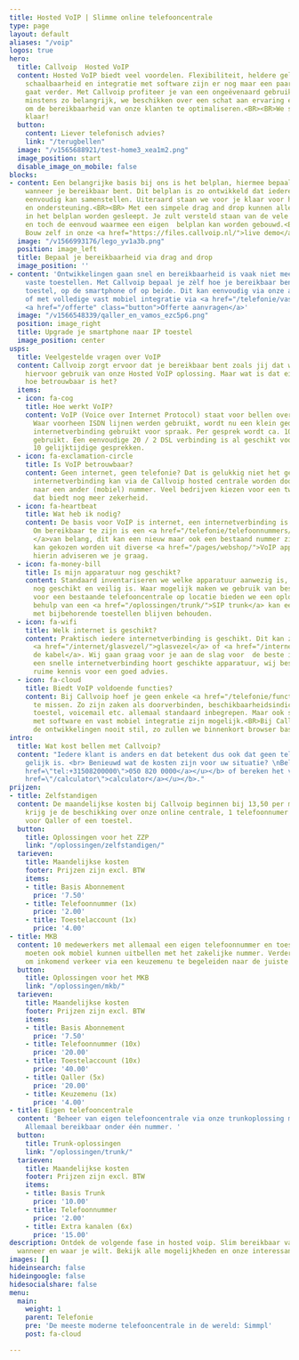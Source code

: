 ```yaml
---
title: Hosted VoIP | Slimme online telefooncentrale
type: page
layout: default
aliases: "/voip"
logos: true
hero:
  title: Callvoip  Hosted VoIP
  content: Hosted VoIP biedt veel voordelen. Flexibiliteit, heldere geluidskwaliteit,
    schaalbaarheid en integratie met software zijn er nog maar een paar.<BR><BR>Callvoip
    gaat verder. Met Callvoip profiteer je van een ongeëvenaard gebruiksgemak. En
    minstens zo belangrijk, we beschikken over een schat aan ervaring en slimme tips
    om de bereikbaarheid van onze klanten te optimaliseren.<BR><BR>We staan voor je
    klaar!
  button:
    content: Liever telefonisch advies?
    link: "/terugbellen"
  image: "/v1565688921/test-home3_xea1m2.png"
  image_position: start
  disable_image_on_mobile: false
blocks:
- content: Een belangrijke basis bij ons is het belplan, hiermee bepaal je hoe en
    wanneer je bereikbaar bent. Dit belplan is zo ontwikkeld dat iedereen dit zelf
    eenvoudig kan samenstellen. Uiteraard staan we voor je klaar voor handige tips
    en ondersteuning.<BR><BR> Met een simpele drag and drop kunnen alle bouwstenen
    in het belplan worden gesleept. Je zult versteld staan van de vele mogelijkheden
    en toch de eenvoud waarmee een eigen  belplan kan worden gebouwd.<BR><BR>Benieuwd?
    Bouw zelf in onze <a href="https://files.callvoip.nl/">live demo</a>.
  image: "/v1566993176/lego_yv1a3b.png"
  position: image_left
  title: Bepaal je bereikbaarheid via drag and drop
  image_position: ''
- content: 'Ontwikkelingen gaan snel en bereikbaarheid is vaak niet meer beperkt tot
    vaste toestellen. Met Callvoip bepaal je zèlf hoe je bereikbaar bent: op het vaste
    toestel, op de smartphone of op beide. Dit kan eenvoudig via onze app  <a href="/telefonie/qaller/">Qaller</a>
    of met volledige vast mobiel integratie via <a href="/telefonie/vastmobielintegratie/">Vamos</a>.<BR><BR>
    <a href="/offerte" class="button">Offerte aanvragen</a>'
  image: "/v1566548339/qaller_en_vamos_ezc5p6.png"
  position: image_right
  title: Upgrade je smartphone naar IP toestel
  image_position: center
usps:
  title: Veelgestelde vragen over VoIP
  content: Callvoip zorgt ervoor dat je bereikbaar bent zoals jij dat wilt. We maken
    hiervoor gebruik van onze Hosted VoIP oplossing. Maar wat is dat eigenlijk? En
    hoe betrouwbaar is het?
  items:
  - icon: fa-cog
    title: Hoe werkt VoIP?
    content: VoIP (Voice over Internet Protocol) staat voor bellen over internet.
      Waar voorheen ISDN lijnen werden gebruikt, wordt nu een klein gedeelte van de
      internetverbinding gebruikt voor spraak. Per gesprek wordt ca. 100Kb aan data
      gebruikt. Een eenvoudige 20 / 2 DSL verbinding is al geschikt voor zo'n 8 -
      10 gelijktijdige gesprekken.
  - icon: fa-exclamation-circle
    title: Is VoIP betrouwbaar?
    content: Geen internet, geen telefonie? Dat is gelukkig niet het geval, ook zonder
      internetverbinding kan via de Callvoip hosted centrale worden doorgeschakeld
      naar een ander (mobiel) nummer. Veel bedrijven kiezen voor een tweede <a href="/internet/postcodecheck/">internetverbinding</a>,
      dat biedt nog meer zekerheid.
  - icon: fa-heartbeat
    title: Wat heb ik nodig?
    content: De basis voor VoIP is internet, een internetverbinding is dan ook essentieel.
      Om bereikbaar te zijn is een <a href="/telefonie/telefoonnummers/">telefoonnummer
      </a>van belang, dit kan een nieuw maar ook een bestaand nummer zijn. Verder
      kan gekozen worden uit diverse <a href="/pages/webshop/">VoIP apparatuur</a>,
      hierin adviseren we je graag.
  - icon: fa-money-bill
    title: Is mijn apparatuur nog geschikt?
    content: Standaard inventariseren we welke apparatuur aanwezig is, en of deze
      nog geschikt en veilig is. Waar mogelijk maken we gebruik van bestaande apparatuur.<BR>Zelfs
      voor een bestaande telefooncentrale op locatie bieden we een oplossing. Met
      behulp van een <a href="/oplossingen/trunk/">SIP trunk</a> kan een centrale
      met bijbehorende toestellen blijven behouden.
  - icon: fa-wifi
    title: Welk internet is geschikt?
    content: Praktisch iedere internetverbinding is geschikt. Dit kan zowel <a href="/internet/dsl/">dsl</a>,
      <a href="/internet/glasvezel/">glasvezel</a> of <a href="/internet/kabel/">via
      de kabel</a>. Wij gaan graag voor je aan de slag voor  de beste internetverbinding.<BR>Bij
      een snelle internetverbinding hoort geschikte apparatuur, wij beschikken over
      ruime kennis voor een goed advies.
  - icon: fa-cloud
    title: Biedt VoIP voldoende functies?
    content: Bij Callvoip hoef je geen enkele <a href="/telefonie/functionaliteiten/">functionaliteit</a>
      te missen. Zo zijn zaken als doorverbinden, beschikbaarheidsindicatie op het
      toestel, voicemail etc. allemaal standaard inbegrepen. Maar ook slimme koppelingen
      met software en vast mobiel integratie zijn mogelijk.<BR>Bij Callvoip staan
      de ontwikkelingen nooit stil, zo zullen we binnenkort browser based bellen introduceren.
intro:
  title: Wat kost bellen met Callvoip?
  content: "Iedere klant is anders en dat betekent dus ook dat geen telefooncentrale
    gelijk is. <br> Benieuwd wat de kosten zijn voor uw situatie? \nBel met <b><u><a
    href=\"tel:+31508200000\">050 820 0000</a></u></b> of bereken het via onze <b><u><a
    href=\"/calculator\">calculator</a></u></b>."
prijzen:
- title: Zelfstandigen
  content: De maandelijkse kosten bij Callvoip beginnen bij 13,50 per maand. Hiervoor
    krijg je de beschikking over onze online centrale, 1 telefoonnumer en 1 gebruikersaccount
    voor Qaller of een toestel.
  button:
    title: Oplossingen voor het ZZP
    link: "/oplossingen/zelfstandigen/"
  tarieven:
    title: Maandelijkse kosten
    footer: Prijzen zijn excl. BTW
    items:
    - title: Basis Abonnement
      price: '7.50'
    - title: Telefoonnummer (1x)
      price: '2.00'
    - title: Toestelaccount (1x)
      price: '4.00'
- title: MKB
  content: 10 medewerkers met allemaal een eigen telefoonnummer en toestel. 5 medewerkers
    moeten ook mobiel kunnen uitbellen met het zakelijke nummer. Verder is de wens
    om inkomend verkeer via een keuzemenu te begeleiden naar de juiste medewerker.
  button:
    title: Oplossingen voor het MKB
    link: "/oplossingen/mkb/"
  tarieven:
    title: Maandelijkse kosten
    footer: Prijzen zijn excl. BTW
    items:
    - title: Basis Abonnement
      price: '7.50'
    - title: Telefoonnummer (10x)
      price: '20.00'
    - title: Toestelaccount (10x)
      price: '40.00'
    - title: Qaller (5x)
      price: '20.00'
    - title: Keuzemenu (1x)
      price: '4.00'
- title: Eigen telefooncentrale
  content: 'Beheer van eigen telefooncentrale via onze trunkoplossing met 10 gesprekskanalen.
    Allemaal bereikbaar onder één nummer. '
  button:
    title: Trunk-oplossingen
    link: "/oplossingen/trunk/"
  tarieven:
    title: Maandelijkse kosten
    footer: Prijzen zijn excl. BTW
    items:
    - title: Basis Trunk
      price: '10.00'
    - title: Telefoonnummer
      price: '2.00'
    - title: Extra kanalen (6x)
      price: '15.00'
description: Ontdek de volgende fase in hosted voip. Slim bereikbaar vanuit de cloud,
  wanneer en waar je wilt. Bekijk alle mogelijkheden en onze interessante abonnementen.
images: []
hideinsearch: false
hideingoogle: false
hidesocialshare: false
menu:
  main:
    weight: 1
    parent: Telefonie
    pre: 'De meeste moderne telefooncentrale in de wereld: Simmpl'
    post: fa-cloud

---
```

